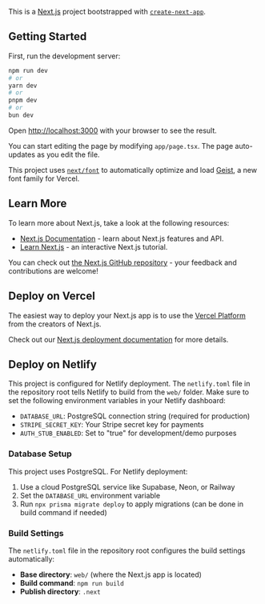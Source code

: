 This is a [Next.js](https://nextjs.org) project bootstrapped with [`create-next-app`](https://nextjs.org/docs/app/api-reference/cli/create-next-app).

## Getting Started

First, run the development server:

```bash
npm run dev
# or
yarn dev
# or
pnpm dev
# or
bun dev
```

Open [http://localhost:3000](http://localhost:3000) with your browser to see the result.

You can start editing the page by modifying `app/page.tsx`. The page auto-updates as you edit the file.

This project uses [`next/font`](https://nextjs.org/docs/app/building-your-application/optimizing/fonts) to automatically optimize and load [Geist](https://vercel.com/font), a new font family for Vercel.

## Learn More

To learn more about Next.js, take a look at the following resources:

- [Next.js Documentation](https://nextjs.org/docs) - learn about Next.js features and API.
- [Learn Next.js](https://nextjs.org/learn) - an interactive Next.js tutorial.

You can check out [the Next.js GitHub repository](https://github.com/vercel/next.js) - your feedback and contributions are welcome!

## Deploy on Vercel

The easiest way to deploy your Next.js app is to use the [Vercel Platform](https://vercel.com/new?utm_medium=default-template&filter=next.js&utm_source=create-next-app&utm_campaign=create-next-app-readme) from the creators of Next.js.

Check out our [Next.js deployment documentation](https://nextjs.org/docs/app/building-your-application/deploying) for more details.

## Deploy on Netlify

This project is configured for Netlify deployment. The `netlify.toml` file in the repository root tells Netlify to build from the `web/` folder. Make sure to set the following environment variables in your Netlify dashboard:

- `DATABASE_URL`: PostgreSQL connection string (required for production)
- `STRIPE_SECRET_KEY`: Your Stripe secret key for payments
- `AUTH_STUB_ENABLED`: Set to "true" for development/demo purposes

### Database Setup

This project uses PostgreSQL. For Netlify deployment:

1. Use a cloud PostgreSQL service like Supabase, Neon, or Railway
2. Set the `DATABASE_URL` environment variable
3. Run `npx prisma migrate deploy` to apply migrations (can be done in build command if needed)

### Build Settings

The `netlify.toml` file in the repository root configures the build settings automatically:
- **Base directory**: `web/` (where the Next.js app is located)
- **Build command**: `npm run build`
- **Publish directory**: `.next`
